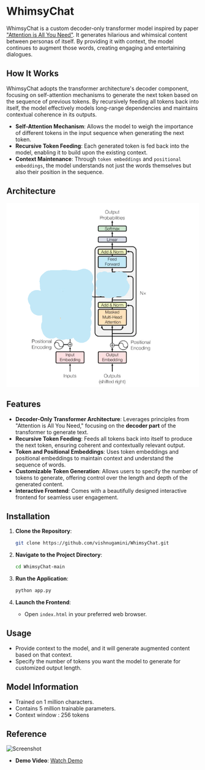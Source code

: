 # WhimsyChat

WhimsyChat is a custom decoder-only transformer model inspired by paper ["Attention is All You Need"](https://arxiv.org/abs/1706.03762). It generates hilarious and whimsical content between personas of itself. By providing it with context, the model continues to augment those words, creating engaging and entertaining dialogues.

## How It Works

WhimsyChat adopts the transformer architecture's decoder component, focusing on self-attention mechanisms to generate the next token based on the sequence of previous tokens. By recursively feeding all tokens back into itself, the model effectively models long-range dependencies and maintains contextual coherence in its outputs.

- **Self-Attention Mechanism**: Allows the model to weigh the importance of different tokens in the input sequence when generating the next token.
- **Recursive Token Feeding**: Each generated token is fed back into the model, enabling it to build upon the existing context.
- **Context Maintenance**: Through `token embeddings` and `positional embeddings`, the model understands not just the words themselves but also their position in the sequence.

## Architecture
![Architecture Image](assests/pic-3.png) 

## Features

- **Decoder-Only Transformer Architecture**: Leverages principles from "Attention is All You Need," focusing on the **decoder part** of the transformer to generate text.
- **Recursive Token Feeding**: Feeds all tokens back into itself to produce the next token, ensuring coherent and contextually relevant output.
- **Token and Positional Embeddings**: Uses token embeddings and positional embeddings to maintain context and understand the sequence of words.
- **Customizable Token Generation**: Allows users to specify the number of tokens to generate, offering control over the length and depth of the generated content.
- **Interactive Frontend**: Comes with a beautifully designed interactive frontend for seamless user engagement.

## Installation

1. **Clone the Repository**:

    ```sh
    git clone https://github.com/vishnugamini/WhimsyChat.git
    ```

2. **Navigate to the Project Directory**:

    ```sh
    cd WhimsyChat-main
    ```

3. **Run the Application**:

    ```sh
    python app.py
    ```

4. **Launch the Frontend**:

    - Open `index.html` in your preferred web browser.

## Usage

- Provide context to the model, and it will generate augmented content based on that context.
- Specify the number of tokens you want the model to generate for customized output length.

## Model Information

- Trained on 1 million characters.
- Contains 5 million trainable parameters.
- Context window : 256 tokens

## Reference

![Screenshot](assests/pic-1.png)

- **Demo Video**: [Watch Demo](https://vimeo.com/993884106)



